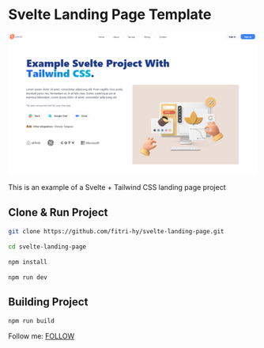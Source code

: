 # Svelte Landing Page Template

<img src="./Screenshot.png"/>

This is an example of a Svelte + Tailwind CSS landing page project

## Clone & Run Project
```sh
git clone https://github.com/fitri-hy/svelte-landing-page.git
```
```sh
cd svelte-landing-page
```
```sh
npm install
```
```sh
npm run dev
```

## Building Project
```sh
npm run build
```

Follow me: <a href="https://hy-tech.my.id/">FOLLOW</a>
